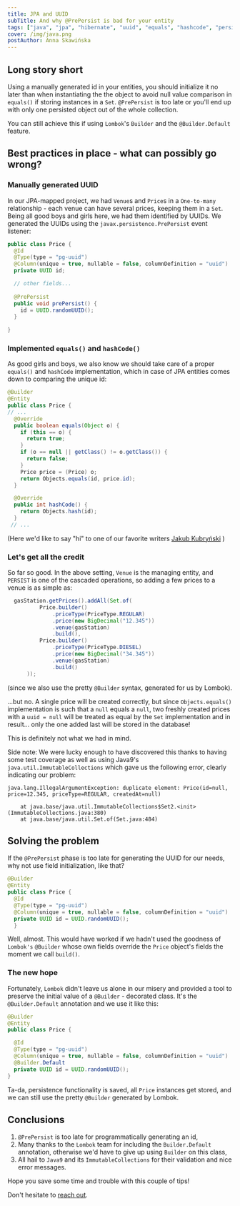 ```yaml
---
title: JPA and UUID
subTitle: And why @PrePersist is bad for your entity
tags: ["java", "jpa", "hibernate", "uuid", "equals", "hashcode", "persistence"]
cover: /img/java.png
postAuthor: Anna Skawińska
---
```


## Long story short

Using a manually generated id in your entities, you should initialize it no later than when 
instantiating the the object to avoid null value comparison in `equals()` if storing instances
in a `Set`. `@PrePersist` is too late or you'll end up with only one persisted object out of the 
whole collection.
 
You can still achieve this if using `Lombok`'s `Builder` and the `@Builder.Default` feature.

## Best practices in place - what can possibly go wrong?
 
### Manually generated UUID

In our JPA-mapped project, we had `Venue`s and `Price`s in a `One-to-many` relationship -
each venue can have several prices, keeping them in a `Set`. Being all good boys and girls here, 
we had them identified by UUIDs. We generated the UUIDs using the `javax.persistence.PrePersist` 
event listener:   

```java
public class Price {
  @Id
  @Type(type = "pg-uuid")
  @Column(unique = true, nullable = false, columnDefinition = "uuid")
  private UUID id;

  // other fields...
  
  @PrePersist
  public void prePersist() {
    id = UUID.randomUUID();
  }
  
}
``` 

### Implemented `equals()` and `hashCode()`

As good girls and boys, we also know we should take care of a proper `equals()` and `hashCode`
implementation, which in case of JPA entities comes down to comparing the unique id:

```java
@Builder
@Entity
public class Price {
// ...
  @Override
  public boolean equals(Object o) {
    if (this == o) {
      return true;
    }
    if (o == null || getClass() != o.getClass()) {
      return false;
    }
    Price price = (Price) o;
    return Objects.equals(id, price.id);
  }

  @Override
  public int hashCode() {
    return Objects.hash(id);
  }
 // ...
```

(Here we'd like to say "hi" to one of our favorite writers 
[Jakub Kubryński](https://dzone.com/articles/why-should-you-care-about-equals-and-hashcode) )

### Let's get all the credit

So far so good. In the above setting, `Venue` is the managing entity, and `PERSIST` is one of
the cascaded operations, so adding a few prices to a venue is as simple as:

```java
  gasStation.getPrices().addAll(Set.of(
          Price.builder()
              .priceType(PriceType.REGULAR)
              .price(new BigDecimal("12.345"))
              .venue(gasStation)
              .build(),
          Price.builder()
              .priceType(PriceType.DIESEL)
              .price(new BigDecimal("34.345"))
              .venue(gasStation)
              .build()
      ));
```

(since we also use the pretty `@Builder` syntax, generated for us by Lombok).

...but no. A single price will be created correctly, but since `Objects.equals()` implementation
is such that a `null` equals a `null`, two freshly created prices with a `uuid = null` will be
treated as equal by the `Set` implementation and in result... only the one added last will be 
stored in the database! 

This is definitely not what we had in mind.

Side note: We were lucky enough to have discovered this thanks to having some test coverage 
as well as using Java9's `java.util.ImmutableCollections` which gave us the following error, 
clearly indicating our problem:

```
java.lang.IllegalArgumentException: duplicate element: Price(id=null, price=12.345, priceType=REGULAR, createdAt=null)

	at java.base/java.util.ImmutableCollections$Set2.<init>(ImmutableCollections.java:380)
	at java.base/java.util.Set.of(Set.java:484) 
```


## Solving the problem

If the `@PrePersist` phase is too late for generating the UUID for our needs, why not use 
field initialization, like that?

```java
@Builder
@Entity
public class Price {
  @Id
  @Type(type = "pg-uuid")
  @Column(unique = true, nullable = false, columnDefinition = "uuid")
  private UUID id = UUID.randomUUID();
  }
```  

Well, almost. This would have worked if we hadn't used the goodness of `Lombok's` `@Builder` 
whose own fields override the `Price` object's fields the moment we call `build()`.

### The new hope

Fortunately, `Lombok` didn't leave us alone in our misery and provided a tool to preserve 
the initial value of a `@Builder` - decorated class. It's the `@Builder.Default` annotation 
and we use it like this:

```java
@Builder
@Entity
public class Price {

  @Id
  @Type(type = "pg-uuid")
  @Column(unique = true, nullable = false, columnDefinition = "uuid")
  @Builder.Default
  private UUID id = UUID.randomUUID();
}
```

Ta-da, persistence functionality is saved, all `Price` instances get stored, and we can still use
the pretty `@Builder` generated by Lombok.


## Conclusions

1. `@PrePersist` is too late for programmatically generating an id,
2. Many thanks to the `Lombok` team for including the `Builder.Default` annotation, otherwise 
we'd have to give up using `Builder` on this class,
3. All hail to `Java9` and its `ImmutableCollections` for their validation and nice error messages.


Hope you save some time and trouble with this couple of tips!

Don't hesitate to [reach out](https://twitter.com/AnnaSkawinska).
